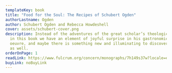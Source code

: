 ```yaml
---
templateKey: book
title: "Food for the Soul: The Recipes of Schubert Ogden"
authorLastname: Ogden
author: Schubert Ogden and Rebecca Howdeshell
cover: assets/schubert-cover.png
description: Instead of the adventures of the great scholar’s theological works,
  in this book we have an element of joyful surprise in his gastronomical
  oeuvre, and maybe there is something new and illuminating to discover in that
  as well.
orderOnPage: 1
readLink: https://www.fulcrum.org/concern/monographs/7h149s37w?locale=en
buyLink: noBuyLink
---
```

